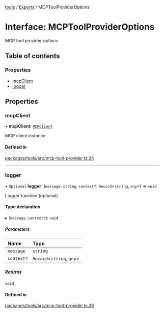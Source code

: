 <!-- 
 ⚠️  AUTO-GENERATED FILE - DO NOT EDIT MANUALLY
 This file is automatically generated by scripts/docs-generator.js
 To make changes, edit the source TypeScript files or update the generator script
-->

[tools](../../) / [Exports](../modules) / MCPToolProviderOptions

# Interface: MCPToolProviderOptions

MCP tool provider options

## Table of contents

### Properties

- [mcpClient](MCPToolProviderOptions#mcpclient)
- [logger](MCPToolProviderOptions#logger)

## Properties

### mcpClient

• **mcpClient**: [`MCPClient`](MCPClient)

MCP client instance

#### Defined in

[packages/tools/src/mcp-tool-provider.ts:24](https://github.com/woojubb/robota/blob/fe291514c07592ccd62a8a44eed60d02012b431e/packages/tools/src/mcp-tool-provider.ts#L24)

___

### logger

• `Optional` **logger**: (`message`: `string`, `context?`: `Record`\<`string`, `any`\>) => `void`

Logger function (optional)

#### Type declaration

▸ (`message`, `context?`): `void`

##### Parameters

| Name | Type |
| :------ | :------ |
| `message` | `string` |
| `context?` | `Record`\<`string`, `any`\> |

##### Returns

`void`

#### Defined in

[packages/tools/src/mcp-tool-provider.ts:26](https://github.com/woojubb/robota/blob/fe291514c07592ccd62a8a44eed60d02012b431e/packages/tools/src/mcp-tool-provider.ts#L26)
